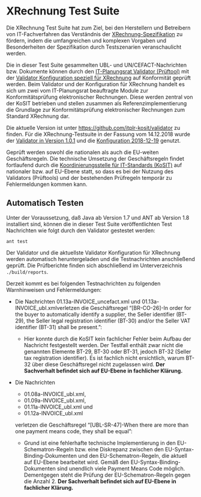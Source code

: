 # XRechnung Test Suite

Die XRechnung Test Suite hat zum Ziel, bei den Herstellern und Betreibern von IT-Fachverfahren
das Verständnis der [XRechnung-Spezifikation](https://www.xoev.de/de/xrechnung) zu fördern, indem die umfangreichen und komplexen
Vorgaben und Besonderheiten der Spezifikation durch Testszenarien veranschaulicht werden.

Die in dieser Test Suite gesammelten UBL- und UN/CEFACT-Nachrichten bzw. Dokumente können durch den [IT-Planungsrat Validator (Prüftool)](https://github.com/itplr-kosit/validator) mit der [Validator Konfiguration speziell für XRechnung](https://github.com/itplr-kosit/validator-configuration-xrechnung) auf Konformität geprüft werden. Beim Validator und der Konfiguration für XRechnung handelt es sich um zwei vom IT-Planungsrat beauftragte Module zur Konformitätsprüfung elektronischer Rechnungen. Diese werden zentral von der KoSIT betrieben und stellen zusammen als Referenzimplementierung die Grundlage zur Konformitätsprüfung elektronischer Rechnungen zum Standard XRechnung dar.

Die aktuelle Version ist unter <https://github.com/itplr-kosit/validator> zu finden. Für die XRechnung-Testsuite in der Fassung vom 14.12.2018 wurde der [Validator in Version 1.0.1](https://github.com/itplr-kosit/validator/releases/tag/validationtool-1_0_1) und die [Konfiguration 2018-12-19](https://github.com/itplr-kosit/validator-configuration-xrechnung/releases/tag/release-2018-12-19) genutzt.

Geprüft werden sowohl die nationalen als auch die EU-weiten Geschäftsregeln. Die technische Umsetzung der Geschäftsregeln findet fortlaufend durch die [Koordinierungsstelle für IT-Standards (KoSIT)](https://www.xoev.de/) auf nationaler bzw. auf EU-Ebene statt, so dass es bei der Nutzung des Validators (Prüftools) und der bestehenden Prüfregeln temporär zu Fehlermeldungen kommen kann.

## Automatisch Testen

Unter der Voraussetzung, daß Java ab Version 1.7 und ANT ab Version 1.8 installiert sind, können die in dieser Test Suite veröffentlichten Test Nachrichten wie folgt durch den Validator gestestet werden:

```shell
ant test
```

Der Validator und die aktuellste Validator Konfiguration für XRechnung werden automatisch heruntergeladen und die Testnachrichten anschließend geprüft.
Die Prüfberichte finden sich abschließend im Unterverzeichnis `./build/reports`.

Derzeit kommt es bei folgenden Testnachrichten zu folgenden Warnhinweisen und Fehlermeldungen:

* Die Nachrichten 01.13a-INVOICE_uncefact.xml und 01.13a-INVOICE_ubl.xmlverletzen die Geschäftsregel “[BR-CO-26]-In order for the buyer to automatically identify a supplier, the Seller identifier (BT-29), the Seller legal registration identifier (BT-30) and/or the Seller VAT identifier (BT-31) shall be present.”:

  * Hier konnte durch die KoSIT kein fachlicher Fehler beim Aufbau der Nachricht festgestellt werden. Der Testfall enthält zwar nicht die genannten Elemente BT-29, BT-30 oder BT-31, jedoch BT-32 (Seller tax registration identifier). Es ist fachlich nicht ersichtlich, warum BT-32 über diese Geschäftsregel nicht zugelassen wird. **Der Sachverhalt befindet sich auf EU-Ebene in fachlicher Klärung.**

* Die Nachrichten

  * 01.08a-INVOICE_ubl.xml,
  * 01.09a-INVOICE_ubl.xml,
  * 01.11a-INVOICE_ubl.xml und
  * 01.12a-INVOICE_ubl.xml

  verletzen die Geschäftsregel “[UBL-SR-47]-When there are more than one payment means code, they shall be equal”:

  * Grund ist eine fehlerhafte technische Implementierung in den EU-Schematron-Regeln bzw. eine Diskrepanz zwischen den EU-Syntax-Binding-Dokumenten und den EU-Schematron-Regeln, die aktuell auf EU-Ebene bearbeitet wird. Gemäß den EU-Syntax-Binding-Dokumenten sind unendlich viele Payment Means Code möglich. Dementgegen steht die Prüfung der EU-Schematron-Regeln gegen die Anzahl 2. **Der Sachverhalt befindet sich auf EU-Ebene in fachlicher Klärung.**
